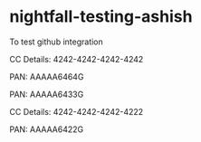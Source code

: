 # nightfall-testing-ashish
To test github integration

CC Details: 4242-4242-4242-4242

PAN: AAAAA6464G

PAN: AAAAA6433G

CC Details: 4242-4242-4242-4222


PAN: AAAAA6422G

